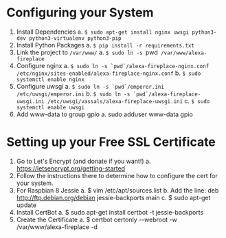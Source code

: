 # Configuring your System
1. Install Dependencies
  a. `$ sudo apt-get install nginx uwsgi python3-dev python3-virtualenv python3-pip`
2. Install Python Packages
  a. `$ pip install -r requirements.txt`
3. Link the project to `/var/www/`
  a. `$ sudo ln -s `pwd` /var/www/alexa-fireplace`
4. Configure nginx
  a. ```$ sudo ln -s `pwd`/alexa-fireplace-nginx.conf /etc/nginx/sites-enabled/alexa-fireplace-nginx.conf```
  b. `$ sudo systemctl enable nginx`
5. Configure uwsgi
  a. ```$ sudo ln -s `pwd`/emperor.ini /etc/uwsgi/emperor.ini```
  b. ```$ sudo ln -s `pwd`/alexa-fireplace-uwsgi.ini /etc/uwsgi/vassals/alexa-fireplace-uwsgi.ini```
  c. `$ sudo systemctl enable uwsgi`
6. Add www-data to group gpio
  a. sudo adduser www-data gpio

# Setting up your Free SSL Certificate
1. Go to Let's Encrypt (and donate if you want!)
  a. https://letsencrypt.org/getting-started
2. Follow the instructions there to determine how to configure the cert for your system.
3. For Raspbian 8 Jessie
  a. $ vim /etc/apt/sources.list
  b. Add the line: deb http://ftp.debian.org/debian jessie-backports main
  c. $ sudo apt-get update
4. Install CertBot
  a. $ sudo apt-get install certbot -t jessie-backports
5. Create the Certificate
  a. $ certbot certonly --webroot -w /var/www/alexa-fireplace -d <yourdomain>
